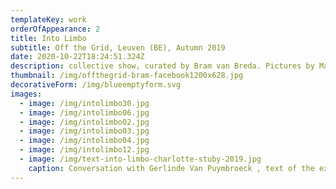 ```yaml
---
templateKey: work
orderOfAppearance: 2
title: Into Limbo
subtitle: Off the Grid, Leuven (BE), Autumn 2019
date: 2020-10-22T18:24:51.324Z
description: collective show, curated by Bram van Breda. Pictures by Matthijs van der Burgt
thumbnail: /img/offthegrid-bram-facebook1200x628.jpg
decorativeForm: /img/blueemptyform.svg
images:
  - image: /img/intolimbo30.jpg
  - image: /img/intolimbo06.jpg
  - image: /img/intolimbo02.jpg
  - image: /img/intolimbo03.jpg
  - image: /img/intolimbo04.jpg
  - image: /img/intolimbo12.jpg
  - image: /img/text-into-limbo-charlotte-stuby-2019.jpg
    caption: Conversation with Gerlinde Van Puymbroeck , text of the exhibition
---
```

